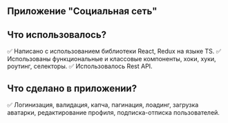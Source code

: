 ## Приложение "Социальная сеть"

## Что использовалось?
:white_check_mark: Написано с использованием библиотеки React, Redux на языке TS.
:white_check_mark: Использованы функциональные и классовые компоненты, хоки, хуки, роутинг, селекторы.
:white_check_mark: Использовалось Rest API.

## Что сделано в приложении?
:white_check_mark: Логинизация, валидация, капча, пагинация, лоадинг, загрузка аватарки, редактирование профиля, подписка-отписка пользователей.